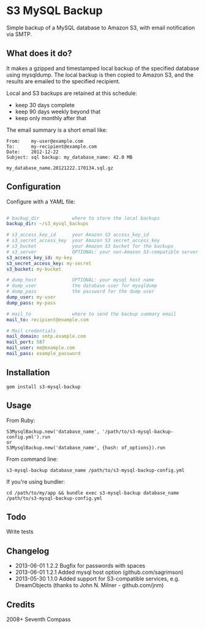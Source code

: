 # S3 MySQL Backup

Simple backup of a MySQL database to Amazon S3,
with email notification via SMTP.


## What does it do?

It makes a gzipped and timestamped local backup of the specified
database using mysqldump.  The local backup is then copied to
Amazon S3, and the results are emailed to the specified recipient.

Local and S3 backups are retained at this schedule:
- keep 30 days complete
- keep 90 days weekly beyond that
- keep only monthly after that

The email summary is a short email like:

    From:    my-user@example.com
    To:      my-recipient@example.com
    Date:    2012-12-22
    Subject: sql backup: my_database_name: 42.0 MB

    my_database_name.20121222.170134.sql.gz


## Configuration

Configure with a YAML file:

```yaml

# backup_dir            where to store the local backups
backup_dir: ~/s3_mysql_backups

# s3_access_key_id      your Amazon S3 access_key_id
# s3_secret_access_key  your Amazon S3 secret_access_key
# s3_bucket             your Amazon S3 bucket for the backups
# s3_server             OPTIONAL: your non-Amazon S3-compatible server
s3_access_key_id: my-key
s3_secret_access_key: my-secret
s3_bucket: my-bucket

# dump_host             OPTIONAL: your mysql host name
# dump_user             the database user for mysqldump
# dump_pass             the password for the dump user
dump_user: my-user
dump_pass: my-pass

# mail_to               where to send the backup summary email
mail_to: recipient@example.com

# Mail credentials
mail_domain: smtp.example.com
mail_port: 587
mail_user: me@example.com
mail_pass: example_password

```


## Installation

    gem install s3-mysql-backup


## Usage

From Ruby:

    S3MysqlBackup.new('database_name', '/path/to/s3-mysql-backup-config.yml').run
    or
    S3MysqlBackup.new('database_name', {hash: of_options}).run

From command line:

    s3-mysql-backup database_name /path/to/s3-mysql-backup-config.yml

If you're using bundler:

    cd /path/to/my/app && bundle exec s3-mysql-backup database_name /path/to/s3-mysql-backup-config.yml


## Todo

Write tests


## Changelog
- 2013-06-01 1.2.2 Bugfix for passwords with spaces
- 2013-06-01 1.2.1 Added mysql host option (github.com/sagrimson)
- 2013-05-30 1.1.0 Added support for S3-compatible services, e.g. DreamObjects (thanks to John N. Milner - github.com/jnm)

## Credits

2008+ Seventh Compass
